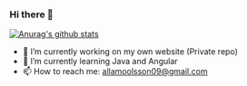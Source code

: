 ### Hi there 👋

<!--
**Ninhow/Ninhow** is a ✨ _special_ ✨ repository because its `README.md` (this file) appears on your GitHub profile.


Here are some ideas to get you started:


-->
[![Anurag's github stats](https://github-readme-stats.vercel.app/api?username=Ninhow&count_private=true)](https://github.com/anuraghazra/github-readme-stats)

- 🔭 I’m currently working on my own website (Private repo)
- 🌱 I’m currently learning Java and Angular
- 📫 How to reach me: allamoolsson09@gmail.com
